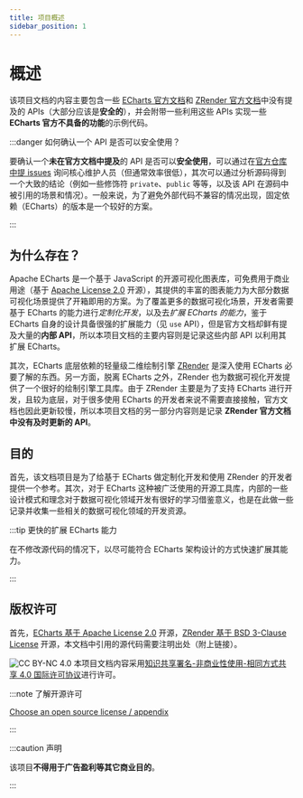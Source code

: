 ```yaml
---
title: 项目概述
sidebar_position: 1
---
```


# 概述

该项目文档的内容主要包含一些 [ECharts 官方文档](https://echarts.apache.org/)和 [ZRender 官方文档](https://ecomfe.github.io/zrender-doc/public/)中没有提及的 APIs（大部分应该是**安全的**），并会附带一些利用这些 APIs 实现一些 **ECharts 官方不具备的功能**的示例代码。

:::danger 如何确认一个 API 是否可以安全使用？

要确认一个**未在官方文档中提及**的 API 是否可以**安全使用**，可以通过在[官方仓库中提 issues](https://github.com/apache/echarts/issues/17313) 询问核心维护人员（但通常效率很低），其次可以通过分析源码得到一个大致的结论（例如一些修饰符 `private`、`public` 等等，以及该 API 在源码中被引用的场景和情况）。一般来说，为了避免外部代码不兼容的情况出现，固定依赖（ECharts）的版本是一个较好的方案。

:::

## 为什么存在？

Apache ECharts 是一个基于 JavaScript 的开源可视化图表库，可免费用于商业用途（基于 [Apache License 2.0](https://www.apache.org/licenses/LICENSE-2.0) 开源），其提供的丰富的图表能力为大部分数据可视化场景提供了开箱即用的方案。为了覆盖更多的数据可视化场景，开发者需要基于 ECharts 的能力进行*定制化开发*，以及去*扩展 ECharts 的能力*，鉴于 ECharts 自身的设计具备很强的扩展能力（见 `use` API），但是官方文档却鲜有提及大量的**内部 API**，所以本项目文档的主要内容则是记录这些内部 API 以利用其扩展 ECharts。

其次，ECharts 底层依赖的轻量级二维绘制引擎 [ZRender](https://ecomfe.github.io/zrender-doc/public/) 是深入使用 ECharts 必要了解的东西。另一方面，脱离 ECharts 之外，ZRender 也为数据可视化开发提供了一个很好的绘制引擎工具库。由于 ZRender 主要是为了支持 ECharts 进行开发，且较为底层，对于很多使用 ECharts 的开发者来说不需要直接接触，官方文档也因此更新较慢，所以本项目文档的另一部分内容则是记录 **ZRender 官方文档中没有及时更新的 API**。

## 目的

首先，该文档项目是为了给基于 ECharts 做定制化开发和使用 ZRender 的开发者提供一个参考。其次，对于 ECharts 这种被广泛使用的开源工具库，内部的一些设计模式和理念对于数据可视化领域开发有很好的学习借鉴意义，也是在此做一些记录并收集一些相关的数据可视化领域的开发资源。

:::tip 更快的扩展 ECharts 能力

在不修改源代码的情况下，以尽可能符合 ECharts 架构设计的方式快速扩展其能力。

:::

## 版权许可

首先，[ECharts 基于 Apache License 2.0](https://github.com/apache/echarts/blob/master/LICENSE) 开源，[ZRender 基于 BSD 3-Clause License](https://github.com/ecomfe/zrender/blob/master/LICENSE) 开源，本文档中引用的源代码需要注明出处（附上链接）。

![CC BY-NC 4.0](https://i.creativecommons.org/l/by-nc-sa/4.0/88x31.png) 本项目文档内容采用[知识共享署名-非商业性使用-相同方式共享 4.0 国际许可协议](http://creativecommons.org/licenses/by-nc-sa/4.0/)进行许可。

:::note 了解开源许可

[Choose an open source license / appendix](https://choosealicense.com/appendix/)

:::

:::caution 声明

该项目**不得用于广告盈利等其它商业目的**。

:::
